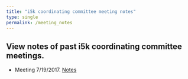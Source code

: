 ```yaml
---
title: "i5k coordinating committee meeting notes"
type: single
permalink: /meeting_notes
---
```


## View notes of past i5k coordinating committee meetings.

* Meeting 7/19/2017. [Notes](/meeting_notes/7-19-2017_Notes)